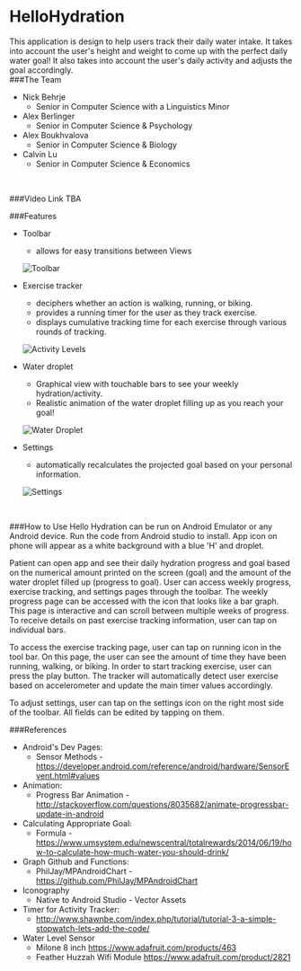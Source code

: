 # HelloHydration
This application is design to help users track their daily water intake. 
It takes into account the user's height and weight to come up with the perfect daily water goal!
It also takes into account the user's daily activity and adjusts the goal accordingly.
<br>
###The Team
* Nick Behrje
  * Senior in Computer Science with a Linguistics Minor
* Alex Berlinger
  * Senior in Computer Science & Psychology
* Alex Boukhvalova
   * Senior in Computer Science & Biology
* Calvin Lu
   * Senior in Computer Science & Economics
<br>

###Video Link
TBA

###Features
* Toolbar
  * allows for easy transitions between Views
  
  ![Toolbar](https://github.com/alexisfat/HelloHydration/blob/master/screenshots/Toolbar.png)
* Exercise tracker
  * deciphers whether an action is walking, running, or biking.
  * provides a running timer for the user as they track exercise.
  * displays cumulative tracking time for each exercise through various rounds of tracking.
  
  ![Activity Levels](https://github.com/alexisfat/HelloHydration/blob/master/screenshots/Activity_levels.png)
* Water droplet
  * Graphical view with touchable bars to see your weekly hydration/activity.
  * Realistic animation of the water droplet filling up as you reach your goal!
  
  ![Water Droplet](https://github.com/alexisfat/HelloHydration/blob/master/screenshots/Hydration.png)
* Settings
  * automatically recalculates the projected goal based on your personal information.
  
  ![Settings](https://github.com/alexisfat/HelloHydration/blob/master/screenshots/Settings.png)

  
<br>

###How to Use
Hello Hydration can be run on Android Emulator or any Android device. Run the code from Android studio to install. App icon on phone will appear as a white background with a blue 'H' and droplet. 

Patient can open app and see their daily hydration progress and goal based on the numerical amount printed on the screen (goal) and the amount of the water droplet filled up (progress to goal). User can access weekly progress, exercise tracking, and settings pages through the toolbar. The weekly progress page can be accessed with the icon that looks like a bar graph. This page is interactive and can scroll between multiple weeks of progress. To receive details on past exercise tracking information, user can tap on individual bars. 

To access the exercise tracking page, user can tap on running icon in the tool bar. On this page, the user can see the amount of time they have been running, walking, or biking. In order to start tracking exercise, user can press the play button. The tracker will automatically detect user exercise based on accelerometer and update the main timer values accordingly.

To adjust settings, user can tap on the settings icon on the right most side of the toolbar. All fields can be edited by tapping on them.

###References
* Android's Dev Pages: 
  * Sensor Methods - https://developer.android.com/reference/android/hardware/SensorEvent.html#values
* Animation:
  * Progress Bar Animation - http://stackoverflow.com/questions/8035682/animate-progressbar-update-in-android
* Calculating Appropriate Goal:
  * Formula - https://www.umsystem.edu/newscentral/totalrewards/2014/06/19/how-to-calculate-how-much-water-you-should-drink/
* Graph Github and Functions:  
  * PhilJay/MPAndroidChart - https://github.com/PhilJay/MPAndroidChart
* Iconography 
  * Native to Android Studio - Vector Assets
* Timer for Activity Tracker:
  * http://www.shawnbe.com/index.php/tutorial/tutorial-3-a-simple-stopwatch-lets-add-the-code/
* Water Level Sensor
  * Milone 8 inch https://www.adafruit.com/products/463
  * Feather Huzzah Wifi Module https://www.adafruit.com/product/2821
<br>
